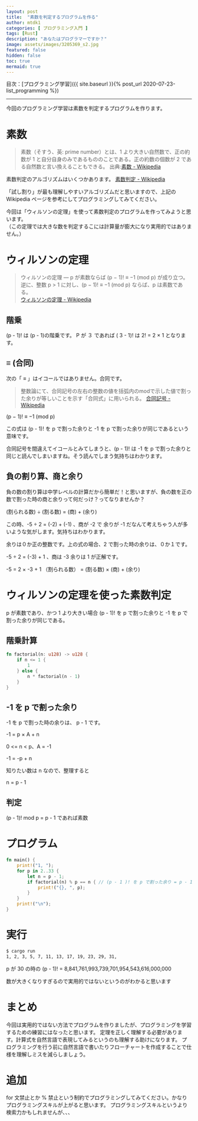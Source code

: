 ```yaml
---
layout: post
title:  "素数を判定するプログラムを作る"
author: mtdk1
categories: [ プログラミング入門 ]
tags: [Rust]
description: "あなたはプログラマーですか？"
image: assets/images/3205369_s2.jpg
featured: false
hidden: false
toc: true
mermaid: true
---
```


目次：[プログラミング学習]({{ site.baseurl }}{% post_url 2020-07-23-list_programming %})

---

今回のプログラミング学習は素数を判定するプログラムを作ります。

# 素数

> 素数（そすう、英: prime number）とは、1 より大きい自然数で、正の約数が 1 と自分自身のみであるもののことである。正の約数の個数が 2 である自然数と言い換えることもできる。
出典:[素数 - Wikipedia](https://ja.wikipedia.org/wiki/%E7%B4%A0%E6%95%B0)

素数判定のアルゴリズムはいくつかあります。
[素数判定 - Wikipedia](https://ja.wikipedia.org/wiki/%E7%B4%A0%E6%95%B0%E5%88%A4%E5%AE%9A)

「試し割り」が最も理解しやすいアルゴリズムだと思いますので、上記の Wikipedia ページを参考にしてプログラミングしてみてください。

今回は「ウィルソンの定理」を使って素数判定のプログラムを作ってみようと思います。<br>
（この定理では大きな数を判定するこには計算量が膨大になり実用的ではありません。）

# ウィルソンの定理

> ウィルソンの定理 ― p が素数ならば (p − 1)! ≡ −1 (mod p) が成り立つ。<br>
> 逆に、整数 p > 1 に対し、(p − 1)! ≡ −1 (mod p) ならば、p は素数である。<br>
[ウィルソンの定理 - Wikipedia](https://ja.wikipedia.org/w/index.php?title=%E3%82%A6%E3%82%A3%E3%83%AB%E3%82%BD%E3%83%B3%E3%81%AE%E5%AE%9A%E7%90%86&oldid=74884284)

## 階乗

(p - 1)! は (p - 1)の階乗です。 P が ３ であれば ( 3 - 1)! は 2! = 2 × 1 となります。

## ≡ (合同)

次の「 ≡ 」はイコールではありません。合同です。

> 整数論にて、合同記号の左右の整数の値を括弧内のmodで示した値で割った余りが等しいことを示す「合同式」に用いられる。
[合同記号 - Wikipedia](https://ja.wikipedia.org/wiki/%E5%90%88%E5%90%8C%E8%A8%98%E5%8F%B7])

(p − 1)! ≡ −1 (mod p)

この式は (p - 1)! を p で割った余りと -1 を p で割った余りが同じであるという意味です。

合同記号を間違えてイコールとみてしまうと、(p - 1)! は -1 を p で割った余りと同じと読んでしまいますね。そう読んでしまう気持ちはわかります。

## 負の割り算、商と余り

負の数の割り算は中学レベルの計算だから簡単だ！と思いますが、負の数を正の数で割った時の商と余りって何だっけ？ってなりませんか？

(割られる数) ÷ (割る数) = (商) + (余り)

この時、-5 ÷ 2 = (-2) + (-1) 、商が -2 で 余りが -1 だなんて考えちゃう人が多いような気がします。気持ちはわかります。

余りは０か正の整数です。上の式の場合、2 で割った時の余りは、０か１です。

-5 ÷ 2 = (-3) + 1 、商は -3 余りは 1 が正解です。 

-5 = 2 × -3 + 1 （割られる数） = (割る数) × (商) + (余り)

# ウィルソンの定理を使った素数判定

p が素数であり、かつ 1 より大きい場合 (p - 1)! を p で割った余りと -1 を p で割った余りが同じである。


## 階乗計算

```rust
fn factorial(n: u128) -> u128 {
    if n <= 1 {
        1
    } else {
        n * factorial(n - 1)
    }
}
```

## -1 を p で割った余り

-1 を p で割った時の余りは、 p - 1 です。

-1 = p × A + n

0 <= n < p、A = -1 

-1 = -p + n

知りたい数は n なので、整理すると

n = p - 1


## 判定

 (p - 1)! mod p = p - 1 であれば素数

 # プログラム

```rust
fn main() {
    print!("1, ");
    for p in 2..33 {
        let n = p - 1;
        if factorial(n) % p == n { // (p - 1 )! を p で割った余り = p - 1
            print!("{}, ", p);
        }
    }
    print!("\n");
}
```

# 実行

```bash
$ cargo run
1, 2, 3, 5, 7, 11, 13, 17, 19, 23, 29, 31, 
```

p が 30 の時の (p - 1)! = 8,841,761,993,739,701,954,543,616,000,000

数が大きくなりすぎるので実用的ではないというのがわかると思います


# まとめ

今回は実用的ではない方法でプログラムを作りましたが、プログラミングを学習するための練習にはなったと思います。
定理を正しく理解する必要があります。計算式を自然言語で表現してみるというのも理解する助けになります。
プログラミングを行う前に自然言語で書いたりフローチャートを作成することで仕様を理解しミスを減らしましょう。

# 追加

for 文禁止とか % 禁止という制約でプログラミングしてみてください。かなりプログラミングスキルが上がると思います。
プログラミングスキルというより検索力かもしれませんが、、、